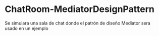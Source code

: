 # ChatRoom-MediatorDesignPattern
Se simulara una sala de chat donde el patrón de diseño Mediator sera usado en un ejemplo
